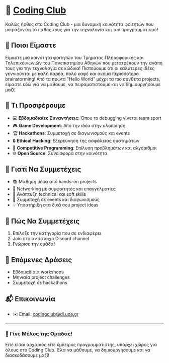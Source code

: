# 🚀 [Coding Club](https://universityofathens.github.io/CodingClub)

Καλώς ήρθες στο Coding Club - μια δυναμική κοινότητα φοιτητών που μοιράζονται το πάθος τους για την τεχνολογία και τον προγραμματισμό!

## 🎯 Ποιοι Είμαστε

Είμαστε μια κοινότητα φοιτητών του Τμήματος Πληροφορικής και Τηλεπικοινωνιών του Πανεπιστημίου Αθηνών που μετατρέπουν την αγάπη τους για την τεχνολογία σε κώδικα! Πιστεύουμε ότι οι καλύτερες ιδέες γεννιούνται με καλή παρέα, πολύ καφέ και ακόμα περισσότερο brainstorming! Από τα πρώτα "Hello World" μέχρι τα πιο σύνθετα projects, είμαστε εδώ για να μάθουμε, να πειραματιστούμε και να δημιουργήσουμε μαζί!

## 🌟 Τι Προσφέρουμε

- 💻 **Εβδομαδιαίες Συναντήσεις**: Όπου το debugging γίνεται team sport
- 🎮 **Game Development**: Από την ιδέα στην υλοποίηση
- 🏆 **Hackathons**: Συμμετοχή σε διαγωνισμούς και events
- 🔒 **Ethical Hacking**: Εξερεύνηση της ασφάλειας συστημάτων
- 🏃 **Competitive Programming**: Επίλυση προβλημάτων και αλγόριθμοι
- 🌐 **Open Source**: Συνεισφορά στην κοινότητα

## 🤝 Γιατί Να Συμμετέχεις

- 📚 Μάθηση μέσα από hands-on projects
- 👥 Networking με συμφοιτητές και επαγγελματίες
- 🎯 Ανάπτυξη technical και soft skills
- 🎉 Συμμετοχή σε events και διαγωνισμούς
- 💡 Υποστήριξη στα δικά σου project ideas

## 🔗 Πώς Να Συμμετέχεις

1. Επίλεξε την κατηγορία που σε ενδιαφέρει
2. Join στο αντίστοιχο Discord channel
3. Γνώρισε την ομάδα!

## 📅 Επόμενες Δράσεις

- Εβδομαδιαία workshops
- Μηνιαία project challenges
- Συμμετοχή σε hackathons

## 📬 Επικοινωνία

- ✉️ Email: codingclub@di.uoa.gr

---

### 💪 Γίνε Μέλος της Ομάδας!

Είτε είσαι αρχάριος είτε έμπειρος προγραμματιστής, υπάρχει χώρος για όλους στο Coding Club. Έλα να μάθουμε, να δημιουργήσουμε και να διασκεδάσουμε μαζί!

